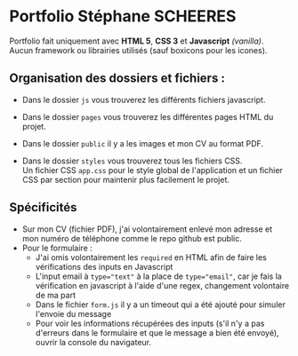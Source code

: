 # Portfolio Stéphane SCHEERES

Portfolio fait uniquement avec **HTML 5**, **CSS 3** et **Javascript** _(vanilla)_.  
Aucun framework ou librairies utilisés (sauf boxicons pour les icones).

## Organisation des dossiers et fichiers :

- Dans le dossier `js` vous trouverez les différents fichiers javascript.

- Dans le dossier `pages` vous trouverez les différentes pages HTML du projet.

- Dans le dossier `public` il y a les images et mon CV au format PDF.

- Dans le dossier `styles` vous trouverez tous les fichiers CSS.  
  Un fichier CSS `app.css` pour le style global de l'application et un fichier CSS par section pour maintenir plus facilement le projet.

## Spécificités

- Sur mon CV (fichier PDF), j'ai volontairement enlevé mon adresse et mon numéro de téléphone comme le repo github est public.
- Pour le formulaire :
  - J'ai omis volontairement les `required` en HTML afin de faire les vérifications des inputs en Javascript
  - L'input email à `type="text"` à la place de `type="email"`, car je fais la vérification en javascript à l'aide d'une regex, changement volontaire de ma part
  - Dans le fichier `form.js` il y a un timeout qui a été ajouté pour simuler l'envoie du message
  - Pour voir les informations récupérées des inputs (s'il n'y a pas d'erreurs dans le formulaire et que le message a bien été envoyé), ouvrir la console du navigateur.
